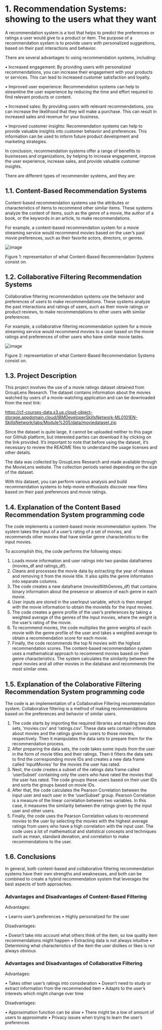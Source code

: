 # 1. Recommendation Systems: showing to the users what they want

A recommendation system is a tool that helps to predict the preferences or ratings a user would give to a product or item. The purpose of a recommendation system is to provide users with personalized suggestions, based on their past interactions and behavior.

There are several advantages to using recommendation systems, including:

•	Increased engagement: By providing users with personalized recommendations, you can increase their engagement with your products or services. This can lead to increased customer satisfaction and loyalty.

•	Improved user experience: Recommendation systems can help to streamline the user experience by reducing the time and effort required to find relevant products or content.

•	Increased sales: By providing users with relevant recommendations, you can increase the likelihood that they will make a purchase. This can result in increased sales and revenue for your business.

•	Improved customer insights: Recommendation systems can help to provide valuable insights into customer behavior and preferences. This information can be used to inform future product development and marketing strategies.

In conclusion, recommendation systems offer a range of benefits to businesses and organizations, by helping to increase engagement, improve the user experience, increase sales, and provide valuable customer insights.

There are different types of recommender systems, and they are:

## 1.1. Content-Based Recommendation Systems

Content-based recommendation systems use the attributes or characteristics of items to recommend other similar items. These systems analyze the content of items, such as the genre of a movie, the author of a book, or the keywords in an article, to make recommendations.

For example, a content-based recommendation system for a movie streaming service would recommend movies based on the user’s past movie preferences, such as their favorite actors, directors, or genres.

![image](https://user-images.githubusercontent.com/43154438/229680935-7d0f0d06-46a8-4192-9bb9-2124f37340d9.png)

Figure 1: representation of what Content-Based Recommendation Systems consist on.

## 1.2. Collaborative Filtering Recommendation Systems

Collaborative filtering recommendation systems use the behavior and preferences of users to make recommendations. These systems analyze the past interactions and ratings of users, such as their movie ratings or product reviews, to make recommendations to other users with similar preferences.

For example, a collaborative filtering recommendation system for a movie streaming service would recommend movies to a user based on the movie ratings and preferences of other users who have similar movie tastes.

![image](https://user-images.githubusercontent.com/43154438/229681039-e90a202e-29b8-459b-b0e2-49b8ca21d724.png)

Figure 2: representation of what Content-Based Recommendation Systems consist on.

## 1.3. Project Description

This project involves the use of a movie ratings dataset obtained from GroupLens Research. The dataset contains information about the movies watched by users of a movie-watching application and can be downloaded from the next link:

https://cf-courses-data.s3.us.cloud-object-storage.appdomain.cloud/IBMDeveloperSkillsNetwork-ML0101EN-SkillsNetwork/labs/Module%205/data/moviedataset.zip

Since the dataset is quite large, it cannot be uploaded neither to this page nor GitHub platform, but interested parties can download it by clicking on the link provided. It’s important to note that before using the dataset, it’s necessary to review the README files to understand the usage licenses and other details.

The data was collected by GroupLens Research and made available through the MovieLens website. The collection periods varied depending on the size of the dataset.

With this dataset, you can perform various analysis and build recommendation systems to help movie enthusiasts discover new films based on their past preferences and movie ratings.

## 1.4. Explanation of the Content Based Recommendation System programming code

The code implements a content-based movie recommendation system. The system takes the input of a user’s rating of a set of movies, and recommends other movies that have similar genre characteristics to the input movies.

To accomplish this, the code performs the following steps:

1.	Loads movie information and user ratings into two pandas dataframes (movies_df and ratings_df).
2.	Cleans and processes the movie data by extracting the year of release and removing it from the movie title. It also splits the genre information into separate columns.
3.	The code creates a new dataframe (moviesWithGenres_df) that contains binary information about the presence or absence of each genre in each movie.
4.	User inputs are stored in the userInput variable, which is then merged with the movie information to obtain the movieIds for the input movies.
5.	The code creates a genre profile of the user’s preferences by taking a weighted average of the genres of the input movies, where the weight is the user’s rating of the movie.
6.	To recommend movies, the code multiplies the genre weights of each movie with the genre profile of the user and takes a weighted average to obtain a recommendation score for each movie.
7.	Finally, the code recommends the top N movies with the highest recommendation scores.
The content-based recommendation system uses a mathematical approach to recommend movies based on their genre characteristics. The system calculates the similarity between the input movies and all other movies in the database and recommends the most similar ones.

## 1.5. Explanation of the Colaborative Filtering Recommendation System programming code

The code is an implementation of a Collaborative Filtering recommendation system. Collaborative filtering is a method of making recommendations based on the preferences and behavior of similar users.

1.	The code starts by importing the required libraries and reading two data sets, ‘movies.csv’ and ‘ratings.csv’. These data sets contain information about movies and the ratings given by users to those movies, respectively. Then it manipulates the data sets to prepare them for the recommendation process.
2.	After preparing the data sets, the code takes some inputs from the user in the form of movie titles and their ratings. Then it filters the data sets to find the corresponding movie IDs and creates a new data frame called ‘inputMovies’ for the movies the user has rated.
3.	Next, the code creates a subset of the ratings data frame called ‘userSubset’ containing only the users who have rated the movies that the user has rated. The code groups these users based on their user IDs and sorts the groups based on movie IDs.
4.	After that, the code calculates the Pearson Correlation between the input user and each user in the ‘userSubset’ group. Pearson Correlation is a measure of the linear correlation between two variables. In this case, it measures the similarity between the ratings given by the input user and other users.
5.	Finally, the code uses the Pearson Correlation values to recommend movies to the user by selecting the movies with the highest average ratings from users who have a high correlation with the input user.
The code uses a lot of mathematical and statistical concepts and techniques such as mean, standard deviation, and correlation to make recommendations to the user.

## 1.6. Conclusions

In general, both content-based and collaborative filtering recommendation systems have their own strengths and weaknesses, and both can be combined to create a hybrid recommendation system that leverages the best aspects of both approaches.

### Advantages and Disadvantages of Content-Based Filtering

Advantages:

•	Learns user’s preferences
•	Highly personalized for the user

Disadvantages:

•	Doesn’t take into account what others think of the item, so low quality item recommendations might happen
•	Extracting data is not always intuitive
•	Determining what characteristics of the item the user dislikes or likes is not always obvious

### Advantages and Disadvantages of Collaborative Filtering

Advantages:

•	Takes other user’s ratings into consideration
•	Doesn’t need to study or extract information from the recommended item
•	Adapts to the user’s interests which might change over time

Disadvantages:

•	Approximation function can be slow
•	There might be a low of amount of users to approximate
•	Privacy issues when trying to learn the user’s preferences
